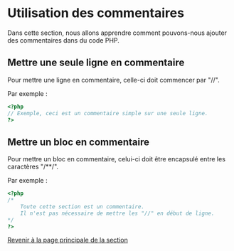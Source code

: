 # Utilisation des commentaires

Dans cette section, nous allons apprendre comment pouvons-nous ajouter des commentaires dans du code PHP.

## Mettre une seule ligne en commentaire

Pour mettre une ligne en commentaire, celle-ci doit commencer par "//".

Par exemple :

```php
<?php
// Exemple, ceci est un commentaire simple sur une seule ligne.
?>
```

## Mettre un bloc en commentaire

Pour mettre un bloc en commentaire, celui-ci doit être encapsulé entre les caractères "/**/".

Par exemple :

```php
<?php
/*
    Toute cette section est un commentaire.
    Il n'est pas nécessaire de mettre les "//" en début de ligne.
*/
?>
```

[Revenir à la page principale de la section](README.md)

